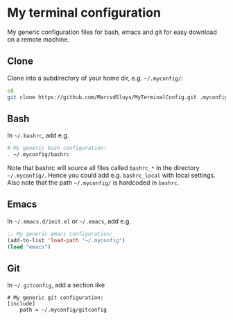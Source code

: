 # My terminal configuration #

My generic configuration files for bash, emacs and git for easy download on a remote machine.


## Clone ##

Clone into a subdirectory of your home dir, e.g. `~/.myconfig/`:
```bash
cd
git clone https://github.com/MarcvdSluys/MyTerminalConfig.git .myconfig
```


## Bash ##

In `~/.bashrc`, add e.g.
```bash
# My generic bash configuration:
. ~/.myconfig/bashrc
```

Note that bashrc will source all files called `bashrc_*` in the directory `~/.myconfig/`.  Hence you could add
e.g. `bashrc_local` with local settings.  Also note that the path `~/.myconfig/` is hardcoded in `bashrc`.


## Emacs ##

In `~/.emacs.d/init.el` or `~/.emacs`, add e.g.
```lisp
;; My generic emacs configuration:
(add-to-list 'load-path "~/.myconfig")
(load "emacs")
```


## Git ##

In `~/.gitconfig`, add a section like
```config
# My generic git configuration:
[include]
	path = ~/.myconfig/gitconfig
```


